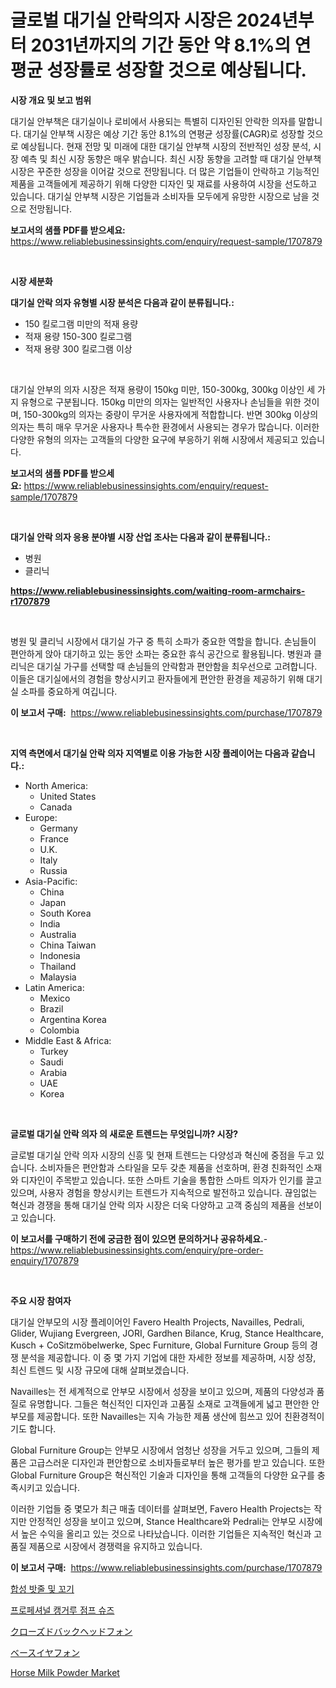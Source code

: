 <p><h1>글로벌 대기실 안락의자 시장은 2024년부터 2031년까지의 기간 동안 약 8.1%의 연평균 성장률로 성장할 것으로 예상됩니다.</h1></p><p><strong>시장 개요 및 보고 범위</strong></p>
<p><p>대기실 안부책은 대기실이나 로비에서 사용되는 특별히 디자인된 안락한 의자를 말합니다. 대기실 안부책 시장은 예상 기간 동안 8.1%의 연평균 성장률(CAGR)로 성장할 것으로 예상됩니다. 현재 전망 및 미래에 대한 대기실 안부책 시장의 전반적인 성장 분석, 시장 예측 및 최신 시장 동향은 매우 밝습니다. 최신 시장 동향을 고려할 때 대기실 안부책 시장은 꾸준한 성장을 이어갈 것으로 전망됩니다. 더 많은 기업들이 안락하고 기능적인 제품을 고객들에게 제공하기 위해 다양한 디자인 및 재료를 사용하여 시장을 선도하고 있습니다. 대기실 안부책 시장은 기업들과 소비자들 모두에게 유망한 시장으로 남을 것으로 전망됩니다.</p></p>
<p><strong>보고서의 샘플 PDF를 받으세요:</strong> <a href="https://www.reliablebusinessinsights.com/enquiry/request-sample/1707879">https://www.reliablebusinessinsights.com/enquiry/request-sample/1707879</a></p>
<p>&nbsp;</p>
<p><strong>시장 세분화</strong></p>
<p><strong>대기실 안락 의자 유형별 시장 분석은 다음과 같이 분류됩니다.:</strong></p>
<p><ul><li>150 킬로그램 미만의 적재 용량</li><li>적재 용량 150-300 킬로그램</li><li>적재 용량 300 킬로그램 이상</li></ul></p>
<p>&nbsp;</p>
<p><p>대기실 안부의 의자 시장은 적재 용량이 150kg 미만, 150-300kg, 300kg 이상인 세 가지 유형으로 구분됩니다. 150kg 미만의 의자는 일반적인 사용자나 손님들을 위한 것이며, 150-300kg의 의자는 중량이 무거운 사용자에게 적합합니다. 반면 300kg 이상의 의자는 특히 매우 무거운 사용자나 특수한 환경에서 사용되는 경우가 많습니다. 이러한 다양한 유형의 의자는 고객들의 다양한 요구에 부응하기 위해 시장에서 제공되고 있습니다.</p></p>
<p><strong>보고서의 샘플 PDF를 받으세요:</strong>&nbsp;<a href="https://www.reliablebusinessinsights.com/enquiry/request-sample/1707879">https://www.reliablebusinessinsights.com/enquiry/request-sample/1707879</a></p>
<p>&nbsp;</p>
<p><strong> 대기실 안락 의자 응용 분야별 시장 산업 조사는 다음과 같이 분류됩니다.:</strong></p>
<p><ul><li>병원</li><li>클리닉</li></ul></p>
<p><strong><a href="https://www.reliablebusinessinsights.com/waiting-room-armchairs-r1707879">https://www.reliablebusinessinsights.com/waiting-room-armchairs-r1707879</a></strong></p>
<p>&nbsp;</p>
<p><p>병원 및 클리닉 시장에서 대기실 가구 중 특히 소파가 중요한 역할을 합니다. 손님들이 편안하게 앉아 대기하고 있는 동안 소파는 중요한 휴식 공간으로 활용됩니다. 병원과 클리닉은 대기실 가구를 선택할 때 손님들의 안락함과 편안함을 최우선으로 고려합니다. 이들은 대기실에서의 경험을 향상시키고 환자들에게 편안한 환경을 제공하기 위해 대기실 소파를 중요하게 여깁니다.</p></p>
<p><strong>이 보고서 구매:</strong>&nbsp; <a href="https://www.reliablebusinessinsights.com/purchase/1707879">https://www.reliablebusinessinsights.com/purchase/1707879</a></p>
<p>&nbsp;</p>
<p><strong>지역 측면에서 대기실 안락 의자 지역별로 이용 가능한 시장 플레이어는 다음과 같습니다.:</strong></p>
<p><ul>
    <li>
        North America:
        <ul>
            <li>United States</li>
            <li>Canada</li>
        </ul>
    </li>
    <li>
        Europe:
        <ul>
            <li>Germany</li>
            <li>France</li>
            <li>U.K.</li>
            <li>Italy</li>
            <li>Russia</li>
        </ul>
    </li>
    <li>
        Asia-Pacific:
        <ul>
            <li>China</li>
            <li>Japan</li>
            <li>South Korea</li>
            <li>India</li>
            <li>Australia</li>
            <li>China Taiwan</li>
            <li>Indonesia</li>
            <li>Thailand</li>
            <li>Malaysia</li>
        </ul>
    </li>
    <li>
        Latin America:
        <ul>
            <li>Mexico</li>
            <li>Brazil</li>
            <li>Argentina Korea</li>
            <li>Colombia</li>
        </ul>
    </li>
    <li>
        Middle East & Africa:
        <ul>
            <li>Turkey</li>
            <li>Saudi</li>
            <li>Arabia</li>
            <li>UAE</li>
            <li>Korea</li>
        </ul>
    </li>
    </ul></p>
<p>&nbsp;</p>
<p><strong>글로벌 대기실 안락 의자 의 새로운 트렌드는 무엇입니까? 시장?</strong></p>
<p><p>글로벌 대기실 안락 의자 시장의 신흥 및 현재 트렌드는 다양성과 혁신에 중점을 두고 있습니다. 소비자들은 편안함과 스타일을 모두 갖춘 제품을 선호하며, 환경 친화적인 소재와 디자인이 주목받고 있습니다. 또한 스마트 기술을 통합한 스마트 의자가 인기를 끌고 있으며, 사용자 경험을 향상시키는 트렌드가 지속적으로 발전하고 있습니다. 끊임없는 혁신과 경쟁을 통해 대기실 안락 의자 시장은 더욱 다양하고 고객 중심의 제품을 선보이고 있습니다.</p></p>
<p><strong>이 보고서를 구매하기 전에 궁금한 점이 있으면 문의하거나 공유하세요.</strong>- <a href="https://www.reliablebusinessinsights.com/enquiry/pre-order-enquiry/1707879">https://www.reliablebusinessinsights.com/enquiry/pre-order-enquiry/1707879</a></p>
<p>&nbsp;</p>
<p><strong>주요 시장 참여자</strong></p>
<p><p>대기실 안부모의 시장 플레이어인 Favero Health Projects, Navailles, Pedrali, Glider, Wujiang Evergreen, JORI, Gardhen Bilance, Krug, Stance Healthcare, Kusch + CoSitzmöbelwerke, Spec Furniture, Global Furniture Group 등의 경쟁 분석을 제공합니다. 이 중 몇 가지 기업에 대한 자세한 정보를 제공하며, 시장 성장, 최신 트렌드 및 시장 규모에 대해 살펴보겠습니다.</p><p>Navailles는 전 세계적으로 안부모 시장에서 성장을 보이고 있으며, 제품의 다양성과 품질로 유명합니다. 그들은 혁신적인 디자인과 고품질 소재로 고객들에게 넓고 편안한 안부모를 제공합니다. 또한 Navailles는 지속 가능한 제품 생산에 힘쓰고 있어 친환경적이기도 합니다.</p><p>Global Furniture Group는 안부모 시장에서 엄청난 성장을 거두고 있으며, 그들의 제품은 고급스러운 디자인과 편안함으로 소비자들로부터 높은 평가를 받고 있습니다. 또한 Global Furniture Group은 혁신적인 기술과 디자인을 통해 고객들의 다양한 요구를 충족시키고 있습니다.</p><p>이러한 기업들 중 몇모가 최근 매출 데이터를 살펴보면, Favero Health Projects는 작지만 안정적인 성장을 보이고 있으며, Stance Healthcare와 Pedrali는 안부모 시장에서 높은 수익을 올리고 있는 것으로 나타났습니다. 이러한 기업들은 지속적인 혁신과 고품질 제품으로 시장에서 경쟁력을 유지하고 있습니다.</p></p>
<p><strong>이 보고서 구매:</strong>&nbsp;&nbsp;<a href="https://www.reliablebusinessinsights.com/purchase/1707879">https://www.reliablebusinessinsights.com/purchase/1707879</a></p>
<p><p><a href="https://github.com/tasfiyaj85/Market-Research-Report-List-1/blob/main/9976114108734.md">합성 밧줄 및 꼬기</a></p><p><a href="https://github.com/njolsky1/Market-Research-Report-List-1/blob/main/6906408108733.md">프로페셔널 캥거루 점프 슈즈</a></p><p><a href="https://github.com/hilmi-2a/Market-Research-Report-List-2/blob/main/8538469124353.md">クローズドバックヘッドフォン</a></p><p><a href="https://github.com/jkjreqjscoxx7/Market-Research-Report-List-2/blob/main/6019215124352.md">ベースイヤフォン</a></p><p><a href="https://issuu.com/reportprime-2/docs/horse-milk-powder-market-size-2030.pptx">Horse Milk Powder Market</a></p></p>